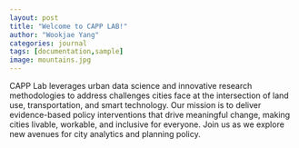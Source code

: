 ```yaml
---
layout: post
title: "Welcome to CAPP LAB!"
author: "Wookjae Yang"
categories: journal
tags: [documentation,sample]
image: mountains.jpg
---
```


CAPP Lab leverages urban data science and innovative research methodologies to address challenges cities face at the intersection of land use, transportation, and smart technology. Our mission is to deliver evidence-based policy interventions that drive meaningful change, making cities livable, workable, and inclusive for everyone. Join us as we explore new avenues for city analytics and planning policy.


